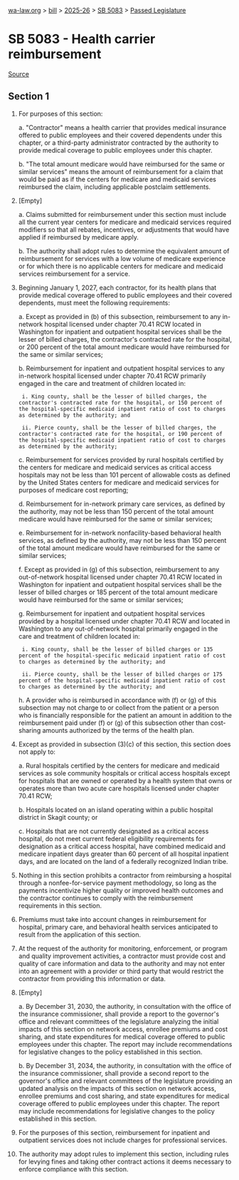 [wa-law.org](/) > [bill](/bill/) > [2025-26](/bill/2025-26/) > [SB 5083](/bill/2025-26/sb/5083/) > [Passed Legislature](/bill/2025-26/sb/5083/S2.PL/)

# SB 5083 - Health carrier reimbursement

[Source](http://lawfilesext.leg.wa.gov/biennium/2025-26/Pdf/Bills/Senate%20Passed%20Legislature/5083-S2.PL.pdf)

## Section 1
1. For purposes of this section:

    a. "Contractor" means a health carrier that provides medical insurance offered to public employees and their covered dependents under this chapter, or a third-party administrator contracted by the authority to provide medical coverage to public employees under this chapter.

    b. "The total amount medicare would have reimbursed for the same or similar services" means the amount of reimbursement for a claim that would be paid as if the centers for medicare and medicaid services reimbursed the claim, including applicable postclaim settlements.

2. [Empty]

    a. Claims submitted for reimbursement under this section must include all the current year centers for medicare and medicaid services required modifiers so that all rebates, incentives, or adjustments that would have applied if reimbursed by medicare apply.

    b. The authority shall adopt rules to determine the equivalent amount of reimbursement for services with a low volume of medicare experience or for which there is no applicable centers for medicare and medicaid services reimbursement for a service.

3. Beginning January 1, 2027, each contractor, for its health plans that provide medical coverage offered to public employees and their covered dependents, must meet the following requirements:

    a. Except as provided in (b) of this subsection, reimbursement to any in-network hospital licensed under chapter 70.41 RCW located in Washington for inpatient and outpatient hospital services shall be the lesser of billed charges, the contractor's contracted rate for the hospital, or 200 percent of the total amount medicare would have reimbursed for the same or similar services;

    b. Reimbursement for inpatient and outpatient hospital services to any in-network hospital licensed under chapter 70.41 RCW primarily engaged in the care and treatment of children located in:

        i. King county, shall be the lesser of billed charges, the contractor's contracted rate for the hospital, or 150 percent of the hospital-specific medicaid inpatient ratio of cost to charges as determined by the authority; and

        ii. Pierce county, shall be the lesser of billed charges, the contractor's contracted rate for the hospital, or 190 percent of the hospital-specific medicaid inpatient ratio of cost to charges as determined by the authority;

    c. Reimbursement for services provided by rural hospitals certified by the centers for medicare and medicaid services as critical access hospitals may not be less than 101 percent of allowable costs as defined by the United States centers for medicare and medicaid services for purposes of medicare cost reporting;

    d. Reimbursement for in-network primary care services, as defined by the authority, may not be less than 150 percent of the total amount medicare would have reimbursed for the same or similar services;

    e. Reimbursement for in-network nonfacility-based behavioral health services, as defined by the authority, may not be less than 150 percent of the total amount medicare would have reimbursed for the same or similar services;

    f. Except as provided in (g) of this subsection, reimbursement to any out-of-network hospital licensed under chapter 70.41 RCW located in Washington for inpatient and outpatient hospital services shall be the lesser of billed charges or 185 percent of the total amount medicare would have reimbursed for the same or similar services;

    g. Reimbursement for inpatient and outpatient hospital services provided by a hospital licensed under chapter 70.41 RCW and located in Washington to any out-of-network hospital primarily engaged in the care and treatment of children located in:

        i. King county, shall be the lesser of billed charges or 135 percent of the hospital-specific medicaid inpatient ratio of cost to charges as determined by the authority; and

        ii. Pierce county, shall be the lesser of billed charges or 175 percent of the hospital-specific medicaid inpatient ratio of cost to charges as determined by the authority; and

    h. A provider who is reimbursed in accordance with (f) or (g) of this subsection may not charge to or collect from the patient or a person who is financially responsible for the patient an amount in addition to the reimbursement paid under (f) or (g) of this subsection other than cost-sharing amounts authorized by the terms of the health plan.

4. Except as provided in subsection (3)(c) of this section, this section does not apply to:

    a. Rural hospitals certified by the centers for medicare and medicaid services as sole community hospitals or critical access hospitals except for hospitals that are owned or operated by a health system that owns or operates more than two acute care hospitals licensed under chapter 70.41 RCW;

    b. Hospitals located on an island operating within a public hospital district in Skagit county; or

    c. Hospitals that are not currently designated as a critical access hospital, do not meet current federal eligibility requirements for designation as a critical access hospital, have combined medicaid and medicare inpatient days greater than 60 percent of all hospital inpatient days, and are located on the land of a federally recognized Indian tribe.

5. Nothing in this section prohibits a contractor from reimbursing a hospital through a nonfee-for-service payment methodology, so long as the payments incentivize higher quality or improved health outcomes and the contractor continues to comply with the reimbursement requirements in this section.

6. Premiums must take into account changes in reimbursement for hospital, primary care, and behavioral health services anticipated to result from the application of this section.

7. At the request of the authority for monitoring, enforcement, or program and quality improvement activities, a contractor must provide cost and quality of care information and data to the authority and may not enter into an agreement with a provider or third party that would restrict the contractor from providing this information or data.

8. [Empty]

    a. By December 31, 2030, the authority, in consultation with the office of the insurance commissioner, shall provide a report to the governor's office and relevant committees of the legislature analyzing the initial impacts of this section on network access, enrollee premiums and cost sharing, and state expenditures for medical coverage offered to public employees under this chapter. The report may include recommendations for legislative changes to the policy established in this section.

    b. By December 31, 2034, the authority, in consultation with the office of the insurance commissioner, shall provide a second report to the governor's office and relevant committees of the legislature providing an updated analysis on the impacts of this section on network access, enrollee premiums and cost sharing, and state expenditures for medical coverage offered to public employees under this chapter. The report may include recommendations for legislative changes to the policy established in this section.

9. For the purposes of this section, reimbursement for inpatient and outpatient services does not include charges for professional services.

10. The authority may adopt rules to implement this section, including rules for levying fines and taking other contract actions it deems necessary to enforce compliance with this section.
